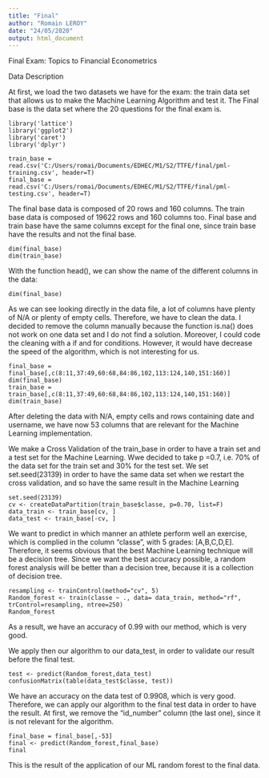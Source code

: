 ```yaml
---
title: "Final"
author: "Romain LEROY"
date: "24/05/2020"
output: html_document
---
```

Final Exam: Topics to Financial Econometrics


Data Description 

At first, we load the two datasets we have for the exam: the train data set that allows us to make the Machine Learning Algorithm and test it. The Final base is the data set where the 20 questions for the final exam is. 

```{r}
library('lattice')
library('ggplot2')
library('caret')
library('dplyr')

train_base = read.csv('C:/Users/romai/Documents/EDHEC/M1/S2/TTFE/final/pml-training.csv', header=T)
final_base = read.csv('C:/Users/romai/Documents/EDHEC/M1/S2/TTFE/final/pml-testing.csv', header=T)
``` 

The final base data is composed of 20 rows and 160 columns. The train base data is composed of 19622 rows and 160 columns too. Final base and train base have the same columns except for the final one, since train base have the results and not the final base. 

```{r}
dim(final_base)
dim(train_base)
```

With the function head(), we can show the name of the different columns in the data: 

```{r}
dim(final_base)
```

As we can see looking directly in the data file, a lot of columns have plenty of N/A or plenty of empty cells. Therefore, we have to clean the data. I decided to remove the column manually because the function is.na() does not work on one data set and I do not find a solution. Moreover, I could code the cleaning with a if and for conditions. However, it would have decrease the speed of the algorithm, which is not interesting for us. 

```{r}
final_base = final_base[,c(8:11,37:49,60:68,84:86,102,113:124,140,151:160)]
dim(final_base) 
train_base = train_base[,c(8:11,37:49,60:68,84:86,102,113:124,140,151:160)]
dim(train_base)
```

After deleting the data with N/A, empty cells and rows containing date and username, we have now 53 columns that are relevant for the Machine Learning implementation. 


We make a Cross Validation of the train_base in order to have a train set and a test set for the Machine Learning. Wwe decided to take p =0.7, i.e. 70% of the data set for the train set and 30% for the test set. We set set.seed(23139) in order to have the same data set when we restart the cross validation, and so have the same result in the Machine Learning

```{r}
set.seed(23139) 
cv <- createDataPartition(train_base$classe, p=0.70, list=F)
data_train <- train_base[cv, ]
data_test <- train_base[-cv, ]
```

We want to predict in which manner an athlete perform well an exercise, which is complied in the column “classe”, with 5 grades: [A,B,C,D,E]. Therefore, it seems obvious that the best Machine Learning technique will be a decision tree. Since we want the best accuracy possible, a random forest analysis will be better than a decision tree, because it is a collection of decision tree. 

```{r}
resampling <- trainControl(method="cv", 5)
Random_forest <- train(classe ~ ., data= data_train, method="rf", trControl=resampling, ntree=250)
Random_forest
```

As a result, we have an accuracy of 0.99 with our method, which is very good. 

We apply then our algorithm to our data_test, in order to validate our result before the final test. 

```{r}
test <- predict(Random_forest,data_test)
confusionMatrix(table(data_test$classe, test)) 
```

We have an accuracy on the data test of 0.9908, which is very good. Therefore, we can apply our algorithm to the final test data in order to have the result. At first, we remove the “id_number” column (the last one), since it is not relevant for the algorithm. 

```{r}
final_base = final_base[,-53]
final <- predict(Random_forest,final_base)
final
```

This is the result of the application of our ML random forest to the final data. 




